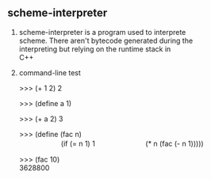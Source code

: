 scheme-interpreter
-----------------------------------------------------
1.  scheme-interpreter is a program used to interprete  
    scheme. There aren't bytecode generated during the  
    interpreting but relying on the runtime stack in  
    C++

2.  command-line test 
    
    \>\>\>   (+ 1 2) 
    2

    \>\>\>  (define a 1) 

    \>\>\>  (+ a 2) 
    3

    \>\>\>  (define (fac n)  
　　　　　　(if (= n 1) 1　
　　　　　　(* n (fac (- n 1)))))  

    \>\>\>  (fac 10)  
    3628800

